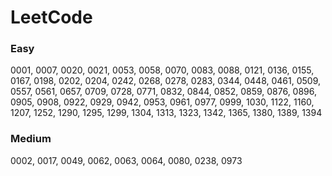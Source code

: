 # LeetCode
### Easy
0001, 0007, 0020, 0021, 0053, 0058, 0070, 0083, 0088, 0121, 0136, 0155, 0167, 0198, 0202, 0204, 0242, 0268, 0278, 0283, 0344, 0448, 0461, 0509, 0557, 0561, 0657, 0709, 0728, 0771, 0832, 0844, 0852, 0859, 0876, 0896, 0905, 0908, 0922, 0929, 0942, 0953, 0961, 0977, 0999, 1030, 1122, 1160, 1207, 1252, 1290, 1295, 1299, 1304, 1313, 1323, 1342, 1365, 1380, 1389, 1394
### Medium
0002, 0017, 0049, 0062, 0063, 0064, 0080, 0238, 0973
